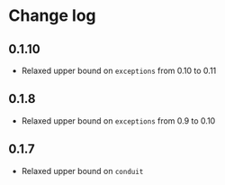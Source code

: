 # Change log

## 0.1.10

- Relaxed upper bound on `exceptions` from 0.10 to 0.11

## 0.1.8

- Relaxed upper bound on `exceptions` from 0.9 to 0.10

## 0.1.7

- Relaxed upper bound on `conduit`
